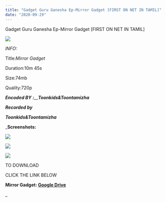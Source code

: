 ```yaml
---
title: "Gadget Guru Ganesha Ep-Mirror Gadget [FIRST ON NET IN TAMIL]"
date: "2020-09-29"
---
```


Gadget Guru Ganesha Ep-Mirror Gadget \[FIRST ON NET IN TAMIL\] 

![](https://1.bp.blogspot.com/-mbwrrPkhBWw/X3MRY_mkESI/AAAAAAAAAm0/Inh1Dn7d-kIExOoR_NN7m-OIQez4e04BwCLcBGAsYHQ/w516-h290/vlcsnap-2020-09-29-15h43m32s584.png)

  

_INFO:_

 Title:_Mirror Gadget_

Duration:10m 45s

Size:74mb

Quality:720p

_**Encoded BY :**__**Toonkids&Toontamizha**_

  

_**Recorded by**_

_**Toonkids&Toontamizha**_

_**Screenshots:**

![](https://1.bp.blogspot.com/-5jR0SVeFs7A/X3MTKgmLxvI/AAAAAAAAAnE/7cNzeJFrvzkZCA6BLHymLcrGdWaJGCbCwCLcBGAsYHQ/s320/vlcsnap-2020-09-29-16h03m58s784.png)

![](https://1.bp.blogspot.com/-rdhBUbh_iyw/X3MTKvQ3-QI/AAAAAAAAAnI/gLcRF5FKBGsazHLVXhCboD4xzNgHVznBgCLcBGAsYHQ/s320/vlcsnap-2020-09-29-16h02m52s293.png)

![](https://1.bp.blogspot.com/-f2Plq0wDdJg/X3MTKWz9UQI/AAAAAAAAAnA/aoatyMXgmnkzR9WgCYHyB2cuz3G9PX0RACLcBGAsYHQ/s320/vlcsnap-2020-09-29-16h02m42s002.png)

TO DOWNLOAD

CLICK THE LINK BELOW

**Mirror Gadget: [Google Drive](https://drive.google.com/file/d/1FfAIe4jm35x1zZA2JPvsXGcB1Nz_3CDT/view?usp=sharing)**

_
